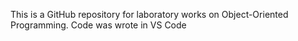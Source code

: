 This is a GitHub repository for laboratory works on Object-Oriented Programming. Code was wrote in VS Code
